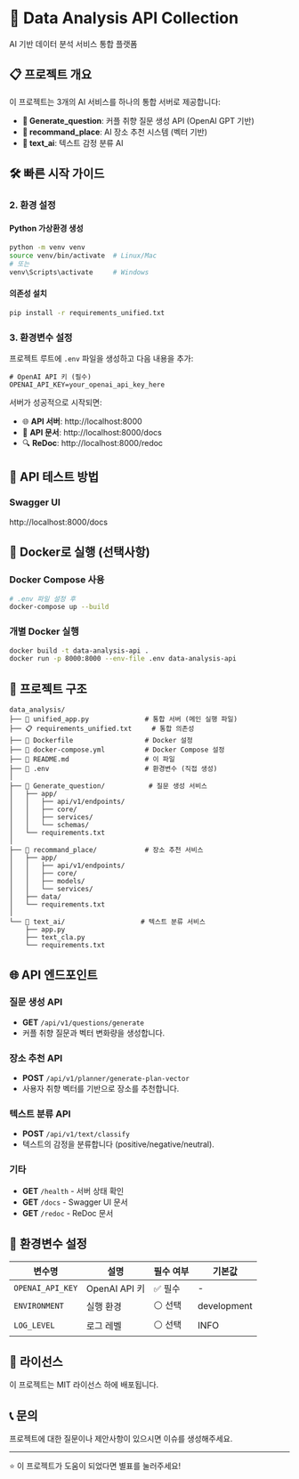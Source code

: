 # 🚀 Data Analysis API Collection

AI 기반 데이터 분석 서비스 통합 플랫폼

## 📋 프로젝트 개요

이 프로젝트는 3개의 AI 서비스를 하나의 통합 서버로 제공합니다:

- **🤖 Generate_question**: 커플 취향 질문 생성 API (OpenAI GPT 기반)
- **🎯 recommand_place**: AI 장소 추천 시스템 (벡터 기반)
- **📝 text_ai**: 텍스트 감정 분류 AI

## 🛠️ 빠른 시작 가이드

### 2. 환경 설정

#### Python 가상환경 생성

```bash
python -m venv venv
source venv/bin/activate  # Linux/Mac
# 또는
venv\Scripts\activate     # Windows
```

#### 의존성 설치

```bash
pip install -r requirements_unified.txt
```

### 3. 환경변수 설정

프로젝트 루트에 `.env` 파일을 생성하고 다음 내용을 추가:

```env
# OpenAI API 키 (필수)
OPENAI_API_KEY=your_openai_api_key_here
```

서버가 성공적으로 시작되면:

- 🌐 **API 서버**: http://localhost:8000
- 📖 **API 문서**: http://localhost:8000/docs
- 🔍 **ReDoc**: http://localhost:8000/redoc

## 🧪 API 테스트 방법

### Swagger UI

http://localhost:8000/docs

## 🐳 Docker로 실행 (선택사항)

### Docker Compose 사용

```bash
# .env 파일 설정 후
docker-compose up --build
```

### 개별 Docker 실행

```bash
docker build -t data-analysis-api .
docker run -p 8000:8000 --env-file .env data-analysis-api
```

## 📁 프로젝트 구조

```
data_analysis/
├── 🚀 unified_app.py              # 통합 서버 (메인 실행 파일)
├── 📋 requirements_unified.txt     # 통합 의존성
├── 🐳 Dockerfile                  # Docker 설정
├── 🐳 docker-compose.yml          # Docker Compose 설정
├── 📖 README.md                   # 이 파일
├── 🔧 .env                        # 환경변수 (직접 생성)
│
├── 📁 Generate_question/           # 질문 생성 서비스
│   ├── app/
│   │   ├── api/v1/endpoints/
│   │   ├── core/
│   │   ├── services/
│   │   └── schemas/
│   └── requirements.txt
│
├── 📁 recommand_place/            # 장소 추천 서비스
│   ├── app/
│   │   ├── api/v1/endpoints/
│   │   ├── core/
│   │   ├── models/
│   │   └── services/
│   ├── data/
│   └── requirements.txt
│
└── 📁 text_ai/                   # 텍스트 분류 서비스
    ├── app.py
    ├── text_cla.py
    └── requirements.txt
```

## 🌐 API 엔드포인트

### 질문 생성 API

- **GET** `/api/v1/questions/generate`
- 커플 취향 질문과 벡터 변화량을 생성합니다.

### 장소 추천 API

- **POST** `/api/v1/planner/generate-plan-vector`
- 사용자 취향 벡터를 기반으로 장소를 추천합니다.

### 텍스트 분류 API

- **POST** `/api/v1/text/classify`
- 텍스트의 감정을 분류합니다 (positive/negative/neutral).

### 기타

- **GET** `/health` - 서버 상태 확인
- **GET** `/docs` - Swagger UI 문서
- **GET** `/redoc` - ReDoc 문서

## 🔧 환경변수 설정

| 변수명           | 설명          | 필수 여부 | 기본값      |
| ---------------- | ------------- | --------- | ----------- |
| `OPENAI_API_KEY` | OpenAI API 키 | ✅ 필수   | -           |
| `ENVIRONMENT`    | 실행 환경     | ⚪ 선택   | development |
| `LOG_LEVEL`      | 로그 레벨     | ⚪ 선택   | INFO        |

## 📄 라이선스

이 프로젝트는 MIT 라이선스 하에 배포됩니다.

## 📞 문의

프로젝트에 대한 질문이나 제안사항이 있으시면 이슈를 생성해주세요.

---

⭐ 이 프로젝트가 도움이 되었다면 별표를 눌러주세요!
